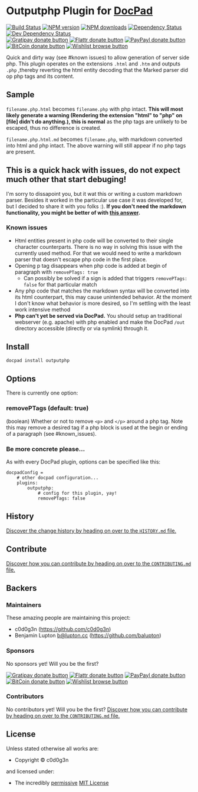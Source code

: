 # Outputphp Plugin for [DocPad](http://docpad.org)

<!-- BADGES/ -->

[![Build Status](https://img.shields.io/travis/c0d0g3n/docpad-plugin-outputphp/master.svg)](http://travis-ci.org/c0d0g3n/docpad-plugin-outputphp "Check this project's build status on TravisCI")
[![NPM version](https://img.shields.io/npm/v/docpad-plugin-outputphp.svg)](https://npmjs.org/package/docpad-plugin-outputphp "View this project on NPM")
[![NPM downloads](https://img.shields.io/npm/dm/docpad-plugin-outputphp.svg)](https://npmjs.org/package/docpad-plugin-outputphp "View this project on NPM")
[![Dependency Status](https://img.shields.io/david/c0d0g3n/outputphp.svg)](https://david-dm.org/c0d0g3n/outputphp)
[![Dev Dependency Status](https://img.shields.io/david/dev/c0d0g3n/outputphp.svg)](https://david-dm.org/c0d0g3n/outputphp#info=devDependencies)<br/>
[![Gratipay donate button](https://img.shields.io/gratipay/docpad.svg)](https://www.gratipay.com/docpad/ "Donate weekly to this project using Gratipay")
[![Flattr donate button](https://img.shields.io/badge/flattr-donate-yellow.svg)](http://flattr.com/thing/344188/balupton-on-Flattr "Donate monthly to this project using Flattr")
[![PayPayl donate button](https://img.shields.io/badge/paypal-donate-yellow.svg)](https://www.paypal.com/cgi-bin/webscr?cmd=_s-xclick&hosted_button_id=QB8GQPZAH84N6 "Donate once-off to this project using Paypal")
[![BitCoin donate button](https://img.shields.io/badge/bitcoin-donate-yellow.svg)](https://coinbase.com/checkouts/9ef59f5479eec1d97d63382c9ebcb93a "Donate once-off to this project using BitCoin")
[![Wishlist browse button](https://img.shields.io/badge/wishlist-donate-yellow.svg)](https://amzn.com/w/2F8TXKSNAFG4V "Buy an item on our wishlist for us")

<!-- /BADGES -->


Quick and dirty way (see #known issues) to allow generation of server side php.
This plugin operates on the extensions `.html` and `.htm` and outputs `.php`
,thereby reverting the html entity decoding that the Marked parser did op php tags and its content.

## Sample
`filename.php.html` becomes `filename.php` with php intact.
**This will most likely generate a warning (Rendering the extension "html" to "php" on [file] didn't do anything.), this is normal** as the php tags are unlikely to be escaped, thus no difference is created.

`filename.php.html.md` becomes `filename.php`, with markdown converted into html and php intact. The above warning will still appear if no php tags are present.

## This is a quick hack with issues, do not expect much other that start debuging!
I'm sorry to dissapoint you, but it wat this or writing a custom markdown parser.
Besides it worked in the particular use case it was developed for, but I decided to share it with you folks :).
**If you don't need the markdown functionality, you might be better of with [this answer](http://stackoverflow.com/questions/23710658/docpad-generate-php-output-file#26706756).**

### Known issues
- Html entities present in php code will be converted to their single character counterparts.
  There is no way in solving this issue with the currently used method.
  For that we would need to write a markdown parser that doesn't escape php code in the first place.
- Opening p tag disappears when php code is added at begin of paragraph with `removePTags: true`
  - Can possibly be solved if a sign is added that triggers `removePTags: false` for that particular match
- Any php code that matches the markdown syntax will be converted into its html counterpart, this may cause unintended behavior. At the moment I don't know what behavior is more desired,
so I'm settling with the least work intensive method
- **Php can't yet be served via DocPad.**
You should setup an traditional webserver (e.g. apache) with php enabled
and make the DocPad `/out` directory accessible (directly or via symlink) through it.


<!-- INSTALL/ -->

## Install

``` bash
docpad install outputphp
```

<!-- /INSTALL -->


## Options
There is currently one option:

### removePTags (default: true)
(boolean) Whether or not to remove `<p>` and `</p>` around a php tag.
Note this may remove a desired tag if a php block is used at the begin or ending of a paragraph (see #known_issues).

### Be more concrete please...
As with every DocPad plugin, options can be specified like this:

    docpadConfig =
        # other docpad configuration...
        plugins:
            outputphp:
                # config for this plugin, yay!
                removePTags: false



<!-- HISTORY/ -->

## History
[Discover the change history by heading on over to the `HISTORY.md` file.](https://github.com/c0d0g3n/docpad-plugin-outputphp/blob/master/HISTORY.md#files)

<!-- /HISTORY -->


<!-- CONTRIBUTE/ -->

## Contribute

[Discover how you can contribute by heading on over to the `CONTRIBUTING.md` file.](https://github.com/c0d0g3n/docpad-plugin-outputphp/blob/master/CONTRIBUTING.md#files)

<!-- /CONTRIBUTE -->


<!-- BACKERS/ -->

## Backers

### Maintainers

These amazing people are maintaining this project:

- c0d0g3n (https://github.com/c0d0g3n)
- Benjamin Lupton <b@lupton.cc> (https://github.com/balupton)

### Sponsors

No sponsors yet! Will you be the first?

[![Gratipay donate button](https://img.shields.io/gratipay/docpad.svg)](https://www.gratipay.com/docpad/ "Donate weekly to this project using Gratipay")
[![Flattr donate button](https://img.shields.io/badge/flattr-donate-yellow.svg)](http://flattr.com/thing/344188/balupton-on-Flattr "Donate monthly to this project using Flattr")
[![PayPayl donate button](https://img.shields.io/badge/paypal-donate-yellow.svg)](https://www.paypal.com/cgi-bin/webscr?cmd=_s-xclick&hosted_button_id=QB8GQPZAH84N6 "Donate once-off to this project using Paypal")
[![BitCoin donate button](https://img.shields.io/badge/bitcoin-donate-yellow.svg)](https://coinbase.com/checkouts/9ef59f5479eec1d97d63382c9ebcb93a "Donate once-off to this project using BitCoin")
[![Wishlist browse button](https://img.shields.io/badge/wishlist-donate-yellow.svg)](https://amzn.com/w/2F8TXKSNAFG4V "Buy an item on our wishlist for us")

### Contributors

No contributors yet! Will you be the first?
[Discover how you can contribute by heading on over to the `CONTRIBUTING.md` file.](https://github.com/c0d0g3n/docpad-plugin-outputphp/blob/master/CONTRIBUTING.md#files)

<!-- /BACKERS -->


<!-- LICENSE/ -->

## License

Unless stated otherwise all works are:

- Copyright &copy; c0d0g3n

and licensed under:

- The incredibly [permissive](http://en.wikipedia.org/wiki/Permissive_free_software_licence) [MIT License](http://opensource.org/licenses/mit-license.php)

<!-- /LICENSE -->


